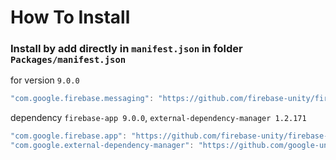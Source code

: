 # How To Install

### Install by add directly in `manifest.json` in folder `Packages/manifest.json`


for version `9.0.0`
```csharp
"com.google.firebase.messaging": "https://github.com/firebase-unity/firebase-messaging.git#9.0.0",
```


dependency `firebase-app 9.0.0`, `external-dependency-manager 1.2.171`
```csharp
"com.google.firebase.app": "https://github.com/firebase-unity/firebase-app.git#9.0.0",
"com.google.external-dependency-manager": "https://github.com/google-unity/external-dependency-manager.git#1.2.171",
```